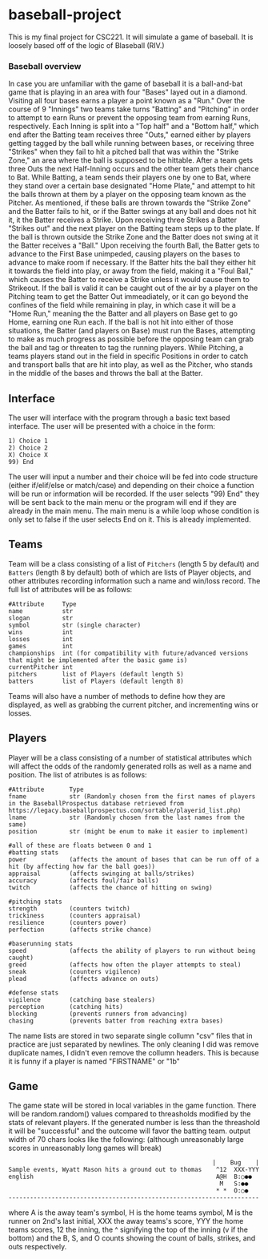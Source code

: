 # baseball-project
This is my final project for CSC221. It will simulate a game of baseball. It is loosely based off of the logic of Blaseball (RIV.)

### Baseball overview
In case you are unfamiliar with the game of baseball it is a ball-and-bat game that is playing in an area with four "Bases" layed out in a diamond. Visiting all four bases earns a player a point known as a "Run." Over the course of 9 "Innings" two teams take turns "Batting" and "Pitching" in order to attempt to earn Runs or prevent the opposing team from earning Runs, respectively. Each Inning is split into a "Top half" and a "Bottom half," which end after the Batting team receives three "Outs," earned either by players getting tagged by the ball while running between bases, or receiving three "Strikes" when they fail to hit a pitched ball that was within the "Strike Zone," an area where the ball is supposed to be hittable. After a team gets three Outs the next Half-Inning occurs and the other team gets their chance to Bat. 
While Batting, a team sends their players one by one to Bat, where they stand over a certain base designated "Home Plate," and attempt to hit the balls thrown at them by a player on the opposing team known as the Pitcher. As mentioned, if these balls are thrown towards the "Strike Zone" and the Batter fails to hit, or if the Batter swings at any ball and does not hit it, it the Batter receives a Strike. Upon receiving three Strikes a Batter "Strikes out" and the next player on the Batting team steps up to the plate. If the ball is thrown outside the Strike Zone and the Batter does not swing at it the Batter receives a "Ball." Upon receiving the fourth Ball, the Batter gets to advance to the First Base unimpeded, causing players on the bases to advance to make room if necessary. If the Batter hits the ball they either hit it towards the field into play, or away from the field, making it a "Foul Ball," which causes the Batter to receive a Strike unless it would cause them to Strikeout. If the ball is valid it can be caught out of the air by a player on the Pitching team to get the Batter Out immeadiately, or it can go beyond the confines of the field while remaining in play, in which case it will be a "Home Run," meaning the the Batter and all players on Base get to go Home, earning one Run each. If the ball is not hit into either of those situations, the Batter (and players on Base) must run the Bases, attempting to make as much progress as possible before the opposing team can grab the ball and tag or threaten to tag the running players. 
While Pitching, a teams players stand out in the field in specific Positions in order to catch and transport balls that are hit into play, as well as the Pitcher, who stands in the middle of the bases and throws the ball at the Batter.

## Interface
The user will interface with the program through a basic text based interface. The user will be presented with a choice in the form:
```
1) Choice 1
2) Choice 2
X) Choice X
99) End
```
The user will input a number and their choice will be fed into code structure (either if/elif/else or match/case) and depending on their choice a function will be run or information will be recorded. If the user selects "99) End" they will be sent back to the main menu or the program will end if they are already in the main menu. The main menu is a while loop whose condition is only set to false if the user selects End on it. This is already implemented.

## Teams
Team will be a class consisting of a list of `Pitchers` (length 5 by default) and `Batters` (length 8 by default) both of which are lists of Player objects, and other attributes recording information such a name and win/loss record. The full list of attributes will be as follows:
```
#Attribute     Type
name           str
slogan         str
symbol         str (single character)
wins           int
losses         int
games          int
championships  int (for compatibility with future/advanced versions that might be implemented after the basic game is)
currentPitcher int
pitchers       list of Players (default length 5)
batters        list of Players (default length 8)
```
Teams will also have a number of methods to define how they are displayed, as well as grabbing the current pitcher, and incrementing wins or losses.

## Players
Player will be a class consisting of a number of statistical attributes which will affect the odds of the randomly generated rolls as well as a name and position. The list of atributes is as follows:
```
#Attribute       Type
fname            str (Randomly chosen from the first names of players in the BaseballProspectus database retrieved from https://legacy.baseballprospectus.com/sortable/playerid_list.php)
lname            str (Randomly chosen from the last names from the same)
position         str (might be enum to make it easier to implement)

#all of these are floats between 0 and 1
#batting stats
power            (affects the amount of bases that can be run off of a hit (by affecting how far the ball goes))
appraisal        (affects swinging at balls/strikes)
accuracy         (affects foul/fair balls)
twitch           (affects the chance of hitting on swing)

#pitching stats
strength         (counters twitch)
trickiness       (counters appraisal)
resilience       (counters power)
perfection       (affects strike chance)

#baserunning stats
speed            (affects the ability of players to run without being caught)
greed            (affects how often the player attempts to steal)
sneak            (counters vigilence)
plead            (affects advance on outs)

#defense stats
vigilence        (catching base stealers)
perception       (catching hits)
blocking         (prevents runners from advancing)
chasing          (prevents batter from reaching extra bases)
```
The name lists are stored in two separate single collumn "csv" files that in practice are just separated by newlines. The only cleaning I did was remove duplicate names, I didn't even remove the collumn headers. This is because it is funny if a player is named "FIRSTNAME" or "1b"

## Game
The game state will be stored in local variables in the game function. There will be random.random() values compared to threasholds modified by the stats of relevant players. If the generated number is less than the threashold it will be "successful" and the outcome will favor the batting team. 
output width of 70 chars looks like the following: (although unreasonably large scores in unreasonably long games will break)
```
                                                         |    Bug    |
Sample events, Wyatt Mason hits a ground out to thomas    ^12  XXX-YYY
english                                                   A@H  B:○●●
                                                           M   S:●●
                                                          * *  O:○●
----------------------------------------------------------------------
```
where A is the away team's symbol, H is the home teams symbol, M is the runner on 2nd's last initial, XXX the away teams's score, YYY the home teams scores, 12 the inning, the ^ signifying the top of the inning (v if the bottom) and the B, S, and O counts showing the count of balls, strikes, and outs respectively.
